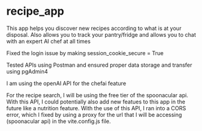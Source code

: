 # recipe_app
This app helps you discover new recipes according to what is at your disposal.
Also allows you to track your pantry/fridge and allows you to chat with an expert
AI chef at all times

Fixed the login issue by making session_cookie_secure = True

Tested APIs using Postman and ensured proper data storage and transfer using 
pgAdmin4

I am using the openAI API for the chefai feature

For the recipe search, I will be using the free tier of the spoonacular api. 
With this API, I could potentially also add new featues to this app in the future
like a nutrition feature. With the use of this API, I ran into a CORS error, which
I fixed by using a proxy for the url that I will be accessing (spoonacular api) in 
the vite.config.js file.

